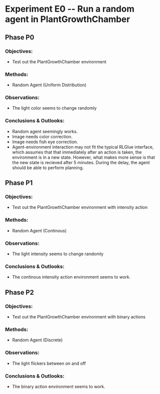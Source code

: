 #  Experiment E0 -- Run a random agent in PlantGrowthChamber
##  Phase P0
### Objectives:
- Test out the PlantGrowthChamber environment
### Methods:
- Random Agent (Uniform Distribution)
### Observations:
- The light color seems to change randomly
### Conclusions & Outlooks:
- Random agent seemingly works.
- Image needs color correction.
- Image needs fish eye correction.
- Agent-environment interaction may not fit the typical RLGlue interface, which assumes
  that that immediately after an action is taken, the environment is in a new state.
  However, what makes more sense is that the new state is recieved after 5 minutes.
  During the delay, the agent should be able to perform planning.

##  Phase P1
### Objectives:
- Test out the PlantGrowthChamber environment with intensity action
### Methods:
- Random Agent (Continous)
### Observations:
- The light intensity seems to change randomly
### Conclusions & Outlooks:
- The continous intensity action environment seems to work.

##  Phase P2
### Objectives:
- Test out the PlantGrowthChamber environment with binary actions
### Methods:
- Random Agent (Discrete)
### Observations:
- The light flickers between on and off
### Conclusions & Outlooks:
- The binary action environment seems to work.
